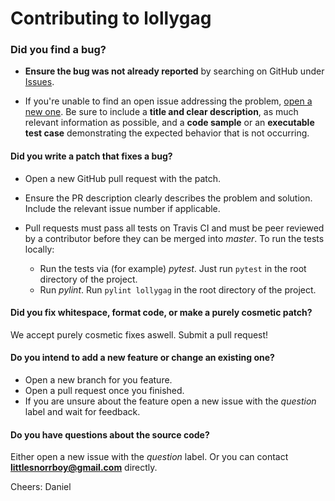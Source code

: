 # Contributing to lollygag

### Did you find a bug?

* **Ensure the bug was not already reported** by searching on GitHub under [Issues](https://github.com/snorrwe/lollygag/issues).

* If you're unable to find an open issue addressing the problem, [open a new one](https://github.com/snorrwe/lollygag/issues/new). Be sure to include a **title and clear description**, as much relevant information as possible, and a **code sample** or an **executable test case** demonstrating the expected behavior that is not occurring.

#### **Did you write a patch that fixes a bug?**

* Open a new GitHub pull request with the patch.

* Ensure the PR description clearly describes the problem and solution. Include the relevant issue number if applicable.

* Pull requests must pass all tests on Travis CI and must be peer reviewed by a contributor before they can be merged into _master_. To run the tests locally:
    * Run the tests via (for example) _pytest_. Just run `pytest` in the root directory of the project.
    * Run _pylint_. Run `pylint lollygag` in the root directory of the project.
    
#### **Did you fix whitespace, format code, or make a purely cosmetic patch?**

We accept purely cosmetic fixes aswell. Submit a pull request!

#### **Do you intend to add a new feature or change an existing one?**

* Open a new branch for you feature.
* Open a pull request once you finished.
* If you are unsure about the feature open a new issue with the _question_ label and wait for feedback.

#### **Do you have questions about the source code?**

Either open a new issue with the _question_ label. Or you can contact **littlesnorrboy@gmail.com** directly.

Cheers:
Daniel
